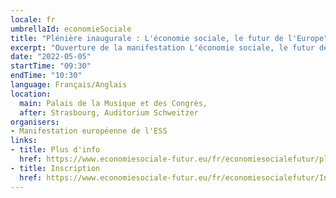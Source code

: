 ```yaml
---
locale: fr
umbrellaId: economieSociale
title: "Plénière inaugurale : L'économie sociale, le futur de l'Europe"
excerpt: "Ouverture de la manifestation L'économie sociale, le futur de l'Europe."
date: "2022-05-05"
startTime: "09:30"
endTime: "10:30"
language: Français/Anglais
location:
  main: Palais de la Musique et des Congrès,
  after: Strasbourg, Auditorium Schweitzer
organisers:
- Manifestation européenne de l'ESS
links:
- title: Plus d'info
  href: https://www.economiesociale-futur.eu/fr/economiesocialefutur/plen1
- title: Inscription
  href: https://www.economiesociale-futur.eu/fr/economiesocialefutur/Inscription/
---
```

